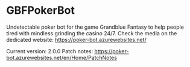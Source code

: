 # GBFPokerBot
Undetectable poker bot for the game Grandblue Fantasy to help people tired with mindless grinding the casino 24/7.
Check the media on the dedicated website:
https://poker-bot.azurewebsites.net/

Current version: 2.0.0
Patch notes: https://poker-bot.azurewebsites.net/en/Home/PatchNotes
